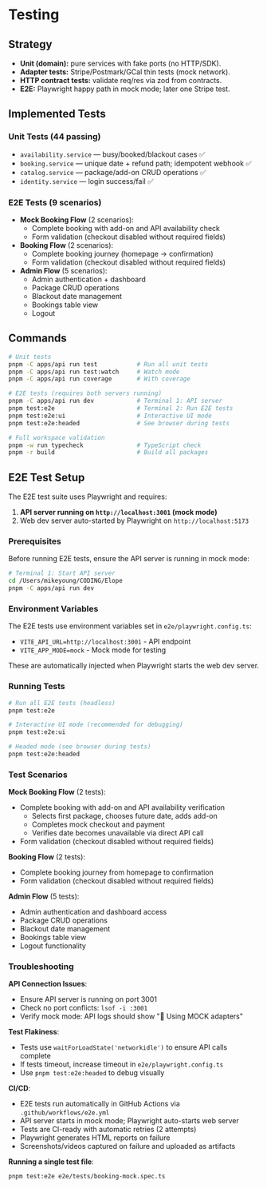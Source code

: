 # Testing

## Strategy

- **Unit (domain):** pure services with fake ports (no HTTP/SDK).
- **Adapter tests:** Stripe/Postmark/GCal thin tests (mock network).
- **HTTP contract tests:** validate req/res via zod from contracts.
- **E2E:** Playwright happy path in mock mode; later one Stripe test.

## Implemented Tests

### Unit Tests (44 passing)
- `availability.service` — busy/booked/blackout cases ✅
- `booking.service` — unique date + refund path; idempotent webhook ✅
- `catalog.service` — package/add-on CRUD operations ✅
- `identity.service` — login success/fail ✅

### E2E Tests (9 scenarios)
- **Mock Booking Flow** (2 scenarios):
  - Complete booking with add-on and API availability check
  - Form validation (checkout disabled without required fields)
- **Booking Flow** (2 scenarios):
  - Complete booking journey (homepage → confirmation)
  - Form validation (checkout disabled without required fields)
- **Admin Flow** (5 scenarios):
  - Admin authentication + dashboard
  - Package CRUD operations
  - Blackout date management
  - Bookings table view
  - Logout

## Commands

```bash
# Unit tests
pnpm -C apps/api run test           # Run all unit tests
pnpm -C apps/api run test:watch     # Watch mode
pnpm -C apps/api run coverage       # With coverage

# E2E tests (requires both servers running)
pnpm -C apps/api run dev            # Terminal 1: API server
pnpm test:e2e                       # Terminal 2: Run E2E tests
pnpm test:e2e:ui                    # Interactive UI mode
pnpm test:e2e:headed                # See browser during tests

# Full workspace validation
pnpm -w run typecheck               # TypeScript check
pnpm -r build                       # Build all packages
```

## E2E Test Setup

The E2E test suite uses Playwright and requires:
1. **API server running on `http://localhost:3001` (mock mode)**
2. Web dev server auto-started by Playwright on `http://localhost:5173`

### Prerequisites

Before running E2E tests, ensure the API server is running in mock mode:

```bash
# Terminal 1: Start API server
cd /Users/mikeyoung/CODING/Elope
pnpm -C apps/api run dev
```

### Environment Variables

The E2E tests use environment variables set in `e2e/playwright.config.ts`:
- `VITE_API_URL=http://localhost:3001` - API endpoint
- `VITE_APP_MODE=mock` - Mock mode for testing

These are automatically injected when Playwright starts the web dev server.

### Running Tests

```bash
# Run all E2E tests (headless)
pnpm test:e2e

# Interactive UI mode (recommended for debugging)
pnpm test:e2e:ui

# Headed mode (see browser during tests)
pnpm test:e2e:headed
```

### Test Scenarios

**Mock Booking Flow** (2 tests):
- Complete booking with add-on and API availability verification
  - Selects first package, chooses future date, adds add-on
  - Completes mock checkout and payment
  - Verifies date becomes unavailable via direct API call
- Form validation (checkout disabled without required fields)

**Booking Flow** (2 tests):
- Complete booking journey from homepage to confirmation
- Form validation (checkout disabled without required fields)

**Admin Flow** (5 tests):
- Admin authentication and dashboard access
- Package CRUD operations
- Blackout date management
- Bookings table view
- Logout functionality

### Troubleshooting

**API Connection Issues**:
- Ensure API server is running on port 3001
- Check no port conflicts: `lsof -i :3001`
- Verify mock mode: API logs should show "🧪 Using MOCK adapters"

**Test Flakiness**:
- Tests use `waitForLoadState('networkidle')` to ensure API calls complete
- If tests timeout, increase timeout in `e2e/playwright.config.ts`
- Use `pnpm test:e2e:headed` to debug visually

**CI/CD**:
- E2E tests run automatically in GitHub Actions via `.github/workflows/e2e.yml`
- API server starts in mock mode; Playwright auto-starts web server
- Tests are CI-ready with automatic retries (2 attempts)
- Playwright generates HTML reports on failure
- Screenshots/videos captured on failure and uploaded as artifacts

**Running a single test file**:
```bash
pnpm test:e2e e2e/tests/booking-mock.spec.ts
```
